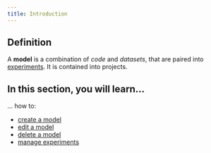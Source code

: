 ```yaml
---
title: Introduction
---
```


## Definition
A **model** is a combination of *code* and *datasets*, that are paired into [experiments](experiments/whats-an-experiment.md). It is contained into projects.

## In this section, you will learn...

... how to:
- [create a model](create-a-model.mdx)
- [edit a model](edit-a-model.mdx)
- [delete a model](delete-a-model.mdx)
- [manage experiments](experiments/whats-an-experiment.md)